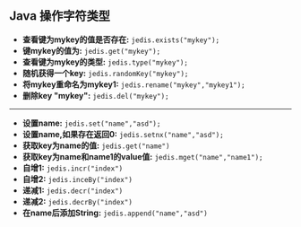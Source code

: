 ## Java 操作字符类型

- **查看键为mykey的值是否存在:** `jedis.exists("mykey");`
- **键mykey的值为:** `jedis.get("mykey");`
- **查看键为mykey的类型:** `jedis.type("mykey");`
- **随机获得一个key:** `jedis.randomKey("mykey");`
- **将mykey重命名为mykey1:** `jedis.rename("mykey","mykey1");`
- **删除key "mykey":** `jedis.del("mykey");`
---
- **设置name:** `jedis.set("name","asd");`
- **设置name,如果存在返回0:** `jedis.setnx("name","asd");`
- **获取key为name的值:** `jedis.get("name")` 
- **获取key为name和name1的value值:** `jedis.mget("name","name1");`
- **自增1:** `jedis.incr("index")` 
- **自增2:** `jedis.inceBy("index")` 
- **递减1:** `jedis.decr("index")`
- **递减2:** `jedis.decrBy("index")`
- **在name后添加String:** `jedis.append("name","asd")`



